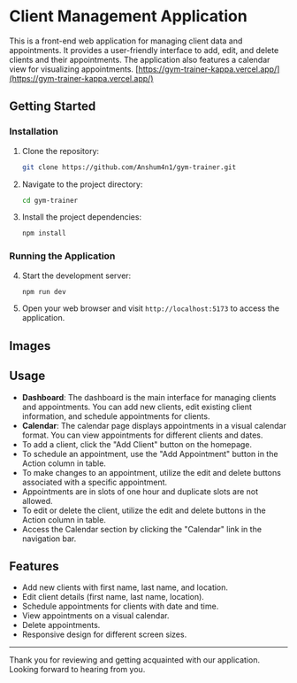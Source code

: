 
# Client Management Application

This is a front-end web application for managing client data and appointments. It provides a user-friendly interface to add, edit, and delete clients and their appointments. The application also features a calendar view for visualizing appointments. [https://gym-trainer-kappa.vercel.app/](https://gym-trainer-kappa.vercel.app/)

## Getting Started

### Installation

1. Clone the repository:

   ```bash
   git clone https://github.com/Anshum4n1/gym-trainer.git
   ```

2. Navigate to the project directory:

   ```bash
   cd gym-trainer
   ```

3. Install the project dependencies:

   ```bash
   npm install
   ```

### Running the Application

4. Start the development server:

   ```bash
   npm run dev
   ```

5. Open your web browser and visit `http://localhost:5173` to access the application.

## Images

<!-- ![Home Page](public/image-2.png) -->

<!-- ![Calendar Page](public/image-4.png) -->

<!-- ![Agenda Section(Calendar Page)](public/image-3.png) -->

## Usage

- **Dashboard**: The dashboard is the main interface for managing clients and appointments. You can add new clients, edit existing client information, and schedule appointments for clients.
- **Calendar**: The calendar page displays appointments in a visual calendar format. You can view appointments for different clients and dates.
- To add a client, click the "Add Client" button on the homepage.
- To schedule an appointment, use the "Add Appointment" button in the Action column in table.
- To make changes to an appointment, utilize the edit and delete buttons associated with a specific appointment.
- Appointments are in slots of one hour and duplicate slots are not allowed.
- To edit or delete the client, utilize the edit and delete buttons in the Action column in table.
- Access the Calendar section by clicking the "Calendar" link in the navigation bar.


## Features

- Add new clients with first name, last name, and location.
- Edit client details (first name, last name, location).
- Schedule appointments for clients with date and time.
- View appointments on a visual calendar.
- Delete appointments.
- Responsive design for different screen sizes.



---
Thank you for reviewing and getting acquainted with our application. Looking forward to hearing from you.
